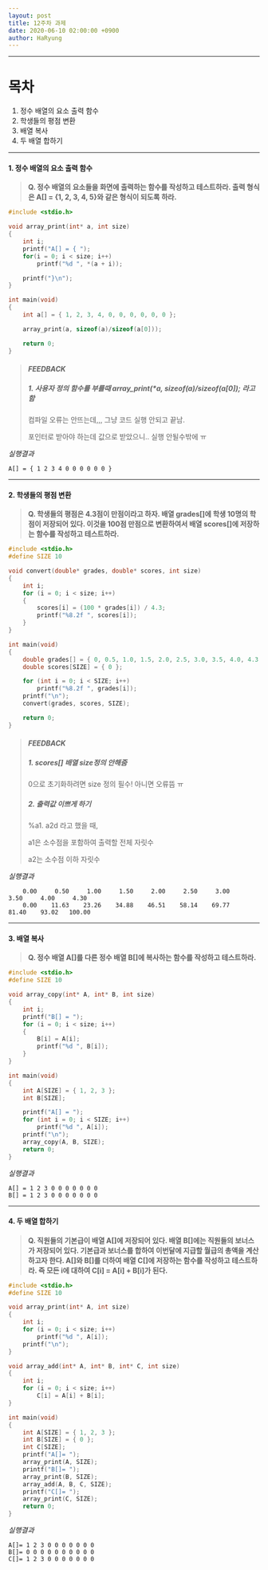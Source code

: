 ```yaml
---
layout: post
title: 12주차 과제
date: 2020-06-10 02:00:00 +0900
author: HaRyung
---
```


---

# 목차

1. 정수 배열의 요소 출력 함수
2.  학생들의 평점 변환
3. 배열 복사
4. 두 배열 합하기

---

#### 1. 정수 배열의 요소 출력 함수

> **Q. 정수 배열의 요소들을 화면에 출력하는 함수를 작성하고 테스트하라. 출력 형식은 A[] = {1, 2, 3, 4, 5}와 같은 형식이 되도록 하라.**

```c
#include <stdio.h>

void array_print(int* a, int size)
{
	int i;
	printf("A[] = { ");
	for(i = 0; i < size; i++)
		printf("%d ", *(a + i));

	printf("}\n");
}

int main(void)
{
	int a[] = { 1, 2, 3, 4, 0, 0, 0, 0, 0, 0 };

	array_print(a, sizeof(a)/sizeof(a[0]));

	return 0;
}
```

>  #### *FEEDBACK*
>
> ##### 1. 사용자 정의 함수를 부를때 array_print(***a**, sizeof(a)/sizeof(a[0]); 라고 함
>
> 컴파일 오류는 안뜨는데,,, 그냥 코드 실행 안되고 끝남.
>
> 포인터로 받아야 하는데 값으로 받았으니.. 실행 안될수밖에 ㅠ

*실행결과*

```
A[] = { 1 2 3 4 0 0 0 0 0 0 }
```

----

#### 2. 학생들의 평점 변환

> **Q. 학생들의 평점은 4.3점이 만점이라고 하자. 배열 grades[]에 학생 10명의 학점이 저장되어 있다. 이것을 100점 만점으로 변환하여서 배열 scores[]에 저장하는 함수를 작성하고 테스트하라.**

```c
#include <stdio.h>
#define SIZE 10

void convert(double* grades, double* scores, int size)
{
    int i;
    for (i = 0; i < size; i++)
    {
        scores[i] = (100 * grades[i]) / 4.3;
        printf("%8.2f ", scores[i]);
    }
}

int main(void)
{
    double grades[] = { 0, 0.5, 1.0, 1.5, 2.0, 2.5, 3.0, 3.5, 4.0, 4.3 };
    double scores[SIZE] = { 0 };

    for (int i = 0; i < SIZE; i++)
        printf("%8.2f ", grades[i]);
    printf("\n");
    convert(grades, scores, SIZE);

    return 0;
}
```

> #### *FEEDBACK*
>
> ##### 1. scores[] 배열 size정의 안해줌
>
> 0으로 초기화하려면 size 정의 필수! 아니면 오류뜸 ㅠ
>
> ##### 2. 출력값 이쁘게 하기
>
> %a1. a2d 라고 했을 때, 
>
> a1은 소수점을 포함하여 출력할 전체 자릿수
>
> a2는 소수점 이하 자릿수

*실행결과*

```
    0.00     0.50     1.00     1.50     2.00     2.50     3.00     3.50     4.00     4.30
    0.00    11.63    23.26    34.88    46.51    58.14    69.77    81.40    93.02   100.00
```

---

#### 3. 배열 복사

> **Q. 정수 배열 A[]를 다른 정수 배열 B[]에 복사하는 함수를 작성하고 테스트하라.**

```c
#include <stdio.h>
#define SIZE 10

void array_copy(int* A, int* B, int size)
{
    int i;
    printf("B[] = ");
    for (i = 0; i < size; i++)
    {
        B[i] = A[i];
        printf("%d ", B[i]);
    }
}

int main(void)
{
    int A[SIZE] = { 1, 2, 3 };
    int B[SIZE];

    printf("A[] = ");
    for (int i = 0; i < SIZE; i++)
        printf("%d ", A[i]);
    printf("\n");
    array_copy(A, B, SIZE);
    return 0;
}
```

*실행결과*

```
A[] = 1 2 3 0 0 0 0 0 0 0
B[] = 1 2 3 0 0 0 0 0 0 0
```

---

#### 4. 두 배열 합하기

> **Q. 직원들의 기본급이 배열 A[]에 저장되어 있다. 배열 B[]에는 직원들의 보너스가 저장되어 있다. 기본급과 보너스를 합하여 이번달에 지급할 월급의 총액을 계산하고자 한다. A[]와 B[]를 더하여 배열 C[]에 저장하는 함수를 작성하고 테스트하라. 즉 모든 i에 대하여 C[i] = A[i] + B[i]가 된다.**

```c
#include <stdio.h>
#define SIZE 10

void array_print(int* A, int size)
{
    int i;
    for (i = 0; i < size; i++)
        printf("%d ", A[i]);
    printf("\n");
}

void array_add(int* A, int* B, int* C, int size)
{
    int i;
    for (i = 0; i < size; i++)
        C[i] = A[i] + B[i];
}

int main(void)
{
    int A[SIZE] = { 1, 2, 3 };
    int B[SIZE] = { 0 };
    int C[SIZE];
    printf("A[]= ");
    array_print(A, SIZE);
    printf("B[]= ");
    array_print(B, SIZE);
    array_add(A, B, C, SIZE);
    printf("C[]= ");
    array_print(C, SIZE);
    return 0;
}

```

*실행결과*

```
A[]= 1 2 3 0 0 0 0 0 0 0
B[]= 0 0 0 0 0 0 0 0 0 0
C[]= 1 2 3 0 0 0 0 0 0 0
```



